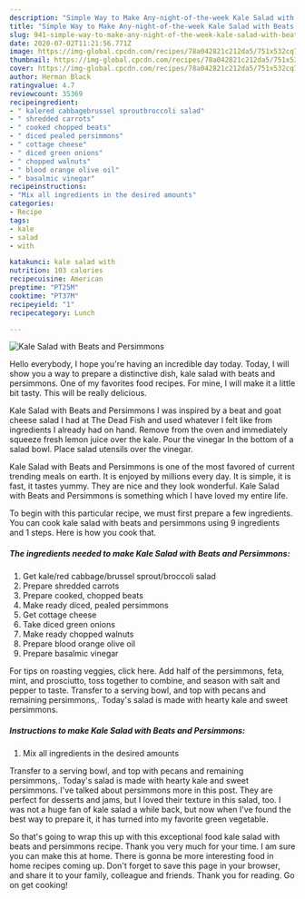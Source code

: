 ```yaml
---
description: "Simple Way to Make Any-night-of-the-week Kale Salad with Beats and Persimmons"
title: "Simple Way to Make Any-night-of-the-week Kale Salad with Beats and Persimmons"
slug: 941-simple-way-to-make-any-night-of-the-week-kale-salad-with-beats-and-persimmons
date: 2020-07-02T11:21:56.771Z
image: https://img-global.cpcdn.com/recipes/78a042821c212da5/751x532cq70/kale-salad-with-beats-and-persimmons-recipe-main-photo.jpg
thumbnail: https://img-global.cpcdn.com/recipes/78a042821c212da5/751x532cq70/kale-salad-with-beats-and-persimmons-recipe-main-photo.jpg
cover: https://img-global.cpcdn.com/recipes/78a042821c212da5/751x532cq70/kale-salad-with-beats-and-persimmons-recipe-main-photo.jpg
author: Herman Black
ratingvalue: 4.7
reviewcount: 35369
recipeingredient:
- " kalered cabbagebrussel sproutbroccoli salad"
- " shredded carrots"
- " cooked chopped beats"
- " diced pealed persimmons"
- " cottage cheese"
- " diced green onions"
- " chopped walnuts"
- " blood orange olive oil"
- " basalmic vinegar"
recipeinstructions:
- "Mix all ingredients in the desired amounts"
categories:
- Recipe
tags:
- kale
- salad
- with

katakunci: kale salad with 
nutrition: 103 calories
recipecuisine: American
preptime: "PT25M"
cooktime: "PT37M"
recipeyield: "1"
recipecategory: Lunch

---
```



![Kale Salad with Beats and Persimmons](https://img-global.cpcdn.com/recipes/78a042821c212da5/751x532cq70/kale-salad-with-beats-and-persimmons-recipe-main-photo.jpg)

Hello everybody, I hope you're having an incredible day today. Today, I will show you a way to prepare a distinctive dish, kale salad with beats and persimmons. One of my favorites food recipes. For mine, I will make it a little bit tasty. This will be really delicious.

Kale Salad with Beats and Persimmons I was inspired by a beat and goat cheese salad I had at The Dead Fish and used whatever I felt like from ingredients I already had on hand. Remove from the oven and immediately squeeze fresh lemon juice over the kale. Pour the vinegar In the bottom of a salad bowl. Place salad utensils over the vinegar.

Kale Salad with Beats and Persimmons is one of the most favored of current trending meals on earth. It is enjoyed by millions every day. It is simple, it is fast, it tastes yummy. They are nice and they look wonderful. Kale Salad with Beats and Persimmons is something which I have loved my entire life.


To begin with this particular recipe, we must first prepare a few ingredients. You can cook kale salad with beats and persimmons using 9 ingredients and 1 steps. Here is how you cook that.

<!--inarticleads1-->

##### The ingredients needed to make Kale Salad with Beats and Persimmons:

1. Get  kale/red cabbage/brussel sprout/broccoli salad
1. Prepare  shredded carrots
1. Prepare  cooked, chopped beats
1. Make ready  diced, pealed persimmons
1. Get  cottage cheese
1. Take  diced green onions
1. Make ready  chopped walnuts
1. Prepare  blood orange olive oil
1. Prepare  basalmic vinegar


For tips on roasting veggies, click here. Add half of the persimmons, feta, mint, and prosciutto, toss together to combine, and season with salt and pepper to taste. Transfer to a serving bowl, and top with pecans and remaining persimmons,. Today&#39;s salad is made with hearty kale and sweet persimmons. 

<!--inarticleads2-->

##### Instructions to make Kale Salad with Beats and Persimmons:

1. Mix all ingredients in the desired amounts


Transfer to a serving bowl, and top with pecans and remaining persimmons,. Today&#39;s salad is made with hearty kale and sweet persimmons. I&#39;ve talked about persimmons more in this post. They are perfect for desserts and jams, but I loved their texture in this salad, too. I was not a huge fan of kale salad a while back, but now when I&#39;ve found the best way to prepare it, it has turned into my favorite green vegetable. 

So that's going to wrap this up with this exceptional food kale salad with beats and persimmons recipe. Thank you very much for your time. I am sure you can make this at home. There is gonna be more interesting food in home recipes coming up. Don't forget to save this page in your browser, and share it to your family, colleague and friends. Thank you for reading. Go on get cooking!
